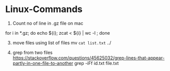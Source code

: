 # Linux-Commands

1) Count no of line in .gz file on mac
   
for i in *.gz; do echo ${i}; zcat < ${i} | wc -l ; done

3) move files using list of files
mv `cat list.txt` ../

4) grep from two files
https://stackoverflow.com/questions/45625032/grep-lines-that-appear-partly-in-one-file-to-another
grep -iFf id.txt file.txt

